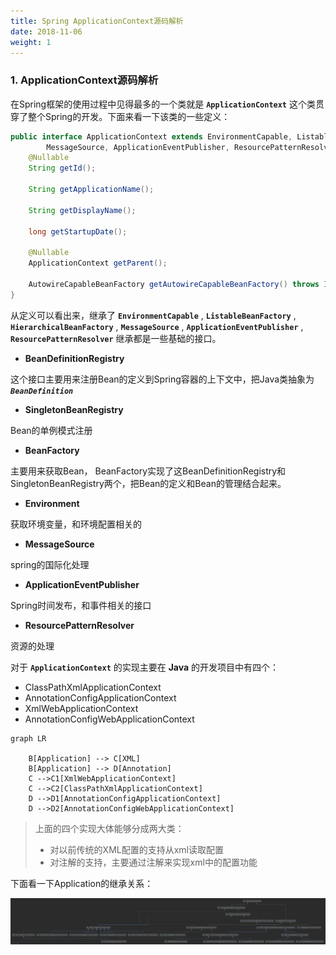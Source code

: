 ```yaml
---
title: Spring ApplicationContext源码解析
date: 2018-11-06 
weight: 1
---
```

### 1. ApplicationContext源码解析

在Spring框架的使用过程中见得最多的一个类就是 **`ApplicationContext`** 这个类贯穿了整个Spring的开发。下面来看一下该类的一些定义：

```java
public interface ApplicationContext extends EnvironmentCapable, ListableBeanFactory, HierarchicalBeanFactory,
		MessageSource, ApplicationEventPublisher, ResourcePatternResolver {
	@Nullable
	String getId();

	String getApplicationName();

	String getDisplayName();

	long getStartupDate();

	@Nullable
	ApplicationContext getParent();

	AutowireCapableBeanFactory getAutowireCapableBeanFactory() throws IllegalStateException;
}
```

从定义可以看出来，继承了 **`EnvironmentCapable`** , **`ListableBeanFactory`** , **`HierarchicalBeanFactory`** , 
		**`MessageSource`** , **`ApplicationEventPublisher`** , **`ResourcePatternResolver`** 继承都是一些基础的接口。

-  **BeanDefinitionRegistry**  

  这个接口主要用来注册Bean的定义到Spring容器的上下文中，把Java类抽象为 ***`BeanDefinition`*** 

-  **SingletonBeanRegistry** 

  Bean的单例模式注册
  
-   **BeanFactory**  

   主要用来获取Bean， BeanFactory实现了这BeanDefinitionRegistry和SingletonBeanRegistry两个，把Bean的定义和Bean的管理结合起来。 

-   **Environment** 

   获取环境变量，和环境配置相关的

-   **MessageSource** 

   spring的国际化处理

-   **ApplicationEventPublisher**

   Spring时间发布，和事件相关的接口 

-   **ResourcePatternResolver**

   资源的处理 

对于 **`ApplicationContext`** 的实现主要在 **Java** 的开发项目中有四个：

- ClassPathXmlApplicationContext
- AnnotationConfigApplicationContext
- XmlWebApplicationContext
- AnnotationConfigWebApplicationContext

```mermaid
graph LR
   
    B[Application] --> C[XML]
    B[Application] --> D[Annotation]
    C -->C1[XmlWebApplicationContext]
    C -->C2[ClassPathXmlApplicationContext]
    D -->D1[AnnotationConfigApplicationContext]
    D -->D2[AnnotationConfigWebApplicationContext]
```



> 上面的四个实现大体能够分成两大类：
>
> - 对以前传统的XML配置的支持从xml读取配置
> - 对注解的支持，主要通过注解来实现xml中的配置功能

下面看一下Application的继承关系：

![图](https://github.com/mxsm/document/blob/master/image/Spring/Springframework/ApplicationContext.png?raw=true)

